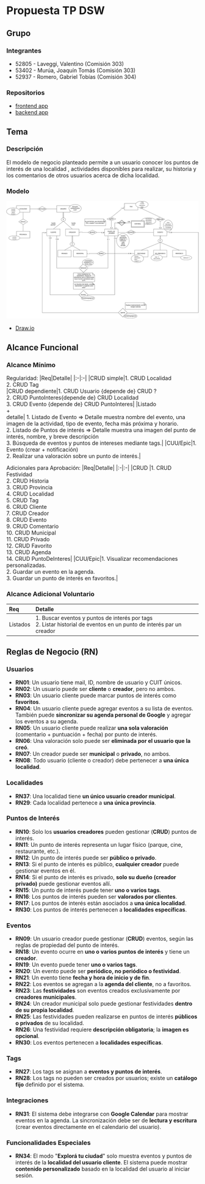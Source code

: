 # Propuesta TP DSW

## Grupo
### Integrantes
* 52805 - Laveggi, Valentino (Comisión 303)
* 53402 - Murúa, Joaquín Tomás (Comisión 303)
* 52937 - Romero, Gabriel Tobías (Comisión 304)

### Repositorios
* [frontend app](https://github.com/Evenaut7/TP_DSW_FrontendApp.git)
* [backend app](https://github.com/Evenaut7/TP_DSW_BackendApp.git)


## Tema
### Descripción
El modelo de negocio planteado permite a un usuario conocer los puntos de interés de una localidad , actividades disponibles para realizar, su historia y los comentarios de otros usuarios acerca de dicha localidad. 

### Modelo
![image](DER_Proyecto.png)

* [Draw.io](https://drive.google.com/file/d/1wmEwmmVv6VVJS08DoNGEGxvJpjB_NxlN/view?usp=sharing)

## Alcance Funcional 

### Alcance Mínimo
Regularidad:
|Req|Detalle|
|:-|:-|
|CRUD simple|1. CRUD Localidad <br>2. CRUD Tag<br>
|CRUD dependiente|1. CRUD Usuario {depende de} CRUD ? <br>2. CRUD PuntoInteres{depende de} CRUD Localidad <br> 3. CRUD Evento {depende de} CRUD PuntoInteres|
|Listado<br>+<br>detalle| 1. Listado de Evento  => Detalle muestra nombre del evento, una imagen de la actividad, tipo de evento, fecha más próxima y horario.<br>2. Listado de Puntos de interés => Detalle muestra una imagen del punto de interés, nombre, y breve descripción <br>3. Búsqueda de eventos y puntos de intereses mediante tags.|
|CUU/Epic|1. Evento (crear + notificación)<br>2. Realizar una valoración sobre un punto de interés.|


Adicionales para Aprobación:
|Req|Detalle|
|:-|:-|
|CRUD |1. CRUD Festividad <br>2. CRUD Historia<br>3. CRUD Provincia<br>4. CRUD Localidad<br>5. CRUD Tag<br>6. CRUD Cliente<br>7. CRUD Creador <br>8. CRUD Evento<br>9. CRUD Comentario<br>10. CRUD Municipal<br>11. CRUD Privado<br>12. CRUD Favorito<br>13. CRUD Agenda<br>14. CRUD PuntoDeInteres|
|CUU/Epic|1. Visualizar recomendaciones personalizadas.<br> 2. Guardar un evento en la agenda.<br>3. Guardar un punto de interés en favoritos.|


### Alcance Adicional Voluntario
|Req|Detalle|
|:-|:-|
|Listados|1. Buscar eventos y puntos de interés por tags <br>2. Listar historial de eventos en un punto de interés par un creador<br>

## Reglas de Negocio (RN)

### Usuarios

- **RN01**: Un usuario tiene mail, ID, nombre de usuario y CUIT únicos.
- **RN02**: Un usuario puede ser **cliente** o **creador**, pero no ambos.
- **RN03**: Un usuario cliente puede marcar puntos de interés como **favoritos**.
- **RN04**: Un usuario cliente puede agregar eventos a su lista de eventos. También puede **sincronizar su agenda personal de Google** y agregar los eventos a su agenda.
- **RN05**: Un usuario cliente puede realizar **una sola valoración** (comentario + puntuación + fecha) por punto de interés.
- **RN06**: Una valoración solo puede ser **eliminada por el usuario que la creó**.
- **RN07**: Un creador puede ser **municipal** o **privado**, no ambos.
- **RN08**: Todo usuario (cliente o creador) debe pertenecer a **una única localidad**.

### Localidades

- **RN37**: Una localidad tiene **un único usuario creador municipal**.
- **RN29**: Cada localidad pertenece a **una única provincia**.

### Puntos de Interés

- **RN10**: Solo los **usuarios creadores** pueden gestionar (**CRUD**) puntos de interés.
- **RN11**: Un punto de interés representa un lugar físico (parque, cine, restaurante, etc.).
- **RN12**: Un punto de interés puede ser **público o privado**.
- **RN13**: Si el punto de interés es público, **cualquier creador** puede gestionar eventos en él.
- **RN14**: Si el punto de interés es privado, **solo su dueño (creador privado)** puede gestionar eventos allí.
- **RN15**: Un punto de interés puede tener **uno o varios tags**.
- **RN16**: Los puntos de interés pueden ser **valorados por clientes**.
- **RN17**: Los puntos de interés están asociados a **una única localidad**.
- **RN30**: Los puntos de interés pertenecen a **localidades específicas**.

### Eventos

- **RN09**: Un usuario creador puede gestionar (**CRUD**) eventos, según las reglas de propiedad del punto de interés.
- **RN18**: Un evento ocurre en **uno o varios puntos de interés** y tiene un **creador**.
- **RN19**: Un evento puede tener **uno o varios tags**.
- **RN20**: Un evento puede ser **periódico, no periódico o festividad**.
- **RN21**: Un evento tiene **fecha y hora de inicio y de fin**.
- **RN22**: Los eventos se agregan a la **agenda del cliente**, no a favoritos.
- **RN23**: Las **festividades** son eventos creados exclusivamente por **creadores municipales**.
- **RN24**: Un creador municipal solo puede gestionar festividades **dentro de su propia localidad**.
- **RN25**: Las festividades pueden realizarse en puntos de interés **públicos o privados** de su localidad.
- **RN26**: Una festividad requiere **descripción obligatoria**; la **imagen es opcional**.
- **RN30**: Los eventos pertenecen a **localidades específicas**.

### Tags

- **RN27**: Los tags se asignan a **eventos y puntos de interés**.
- **RN28**: Los tags no pueden ser creados por usuarios; existe un **catálogo fijo** definido por el sistema.

### Integraciones

- **RN31**: El sistema debe integrarse con **Google Calendar** para mostrar eventos en la agenda. La sincronización debe ser de **lectura y escritura** (crear eventos directamente en el calendario del usuario).

### Funcionalidades Especiales

- **RN34**: El modo "**Explorá tu ciudad**" solo muestra eventos y puntos de interés de la **localidad del usuario cliente**. El sistema puede mostrar **contenido personalizado** basado en la localidad del usuario al iniciar sesión.
